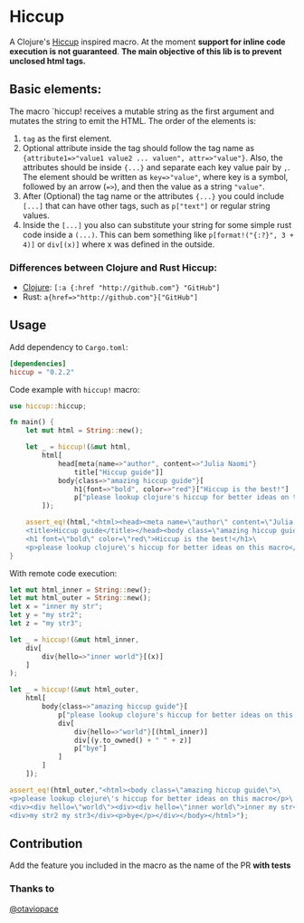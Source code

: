 # Hiccup

A Clojure's [Hiccup](https://github.com/weavejester/hiccup) inspired macro. At the moment **support for inline code execution is not guaranteed**.
**The main objective of this lib is to prevent unclosed html tags.**

## Basic elements: 

The macro `hiccup! receives a mutable string as the first argument and mutates the string to emit the HTML.
The order of the elements is: 
1. `tag` as the first element.
2. Optional attribute inside the tag should follow the tag name as `{attribute1=>"value1 value2 ... valuen", attr=>"value"}`. Also, the attributes should be inside `{...}` and separate each key value pair by `,`.
The element should be written as `key=>"value"`, where key is a symbol, followed by an arrow (`=>`), and then the value as a string `"value"`.
3. After (Optional) the tag name or the attributes `{...}` you could include `[...]` that can have other tags, such as `p["text"]` or regular string values.
4. Inside the `[...]` you also can substitute your string for some simple rust code inside a `(...)`. This can bem something like `p[format!("{:?}", 3 + 4)]` or `div[(x)]` where x was defined in the outside.

### Differences between Clojure and Rust Hiccup: 
* [Clojure](https://github.com/weavejester/hiccup/wiki/Syntax): `[:a {:href "http://github.com"} "GitHub"]`
* Rust: `a{href=>"http://github.com"}["GitHub"]`

## Usage

Add dependency to `Cargo.toml`:
 
```toml
[dependencies]
hiccup = "0.2.2"
```

Code example with `hiccup!` macro:

```rust
use hiccup::hiccup;

fn main() {
    let mut html = String::new();

    let _ = hiccup!(&mut html,
        html[
            head[meta{name=>"author", content=>"Julia Naomi"}
                title["Hiccup guide"]]
            body{class=>"amazing hiccup guide"}[
                h1{font=>"bold", color=>"red"}["Hiccup is the best!"]
                p["please lookup clojure's hiccup for better ideas on this macro"]]
        ]);

    assert_eq!(html,"<html><head><meta name=\"author\" content=\"Julia Naomi\"/>\
    <title>Hiccup guide</title></head><body class=\"amazing hiccup guide\">\
    <h1 font=\"bold\" color=\"red\">Hiccup is the best!</h1>\
    <p>please lookup clojure\'s hiccup for better ideas on this macro</p></body></html>");
}
```

With remote code execution:

```rust
let mut html_inner = String::new();
let mut html_outer = String::new();
let x = "inner my str";
let y = "my str2";
let z = "my str3";

let _ = hiccup!(&mut html_inner,
    div[
        div{hello=>"inner world"}[(x)]
    ]
);

let _ = hiccup!(&mut html_outer,
    html[
        body{class=>"amazing hiccup guide"}[
            p["please lookup clojure's hiccup for better ideas on this macro"]
            div[
                div{hello=>"world"}[(html_inner)]
                div[(y.to_owned() + " " + z)]
                p["bye"]
            ]
        ]
    ]);

assert_eq!(html_outer,"<html><body class=\"amazing hiccup guide\">\
<p>please lookup clojure\'s hiccup for better ideas on this macro</p>\
<div><div hello=\"world\"><div><div hello=\"inner world\">inner my str</div></div></div>\
<div>my str2 my str3</div><p>bye</p></div></body></html>");
```

## Contribution
Add the feature you included in the macro as the name of the PR **with tests**

### Thanks to
[@otaviopace](https://github.com/otaviopace)